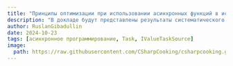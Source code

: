 ```yaml
---
title: "Принципы оптимизации при использовании асинхронных функций в исполняющей среде .NET"
description: "В докладе будут представлены результаты систематического исследования и внедрения передовых практик асинхронного программирования, направленных на оптимизацию использования вычислительных ресурсов и повышение производительности приложений, работающих с асинхронными операциями. Основная цель исследования заключается в формировании и обосновании принципов, позволяющих эффективно управлять состоянием асинхронных операций, минимизируя при этом накладные расходы, связанные с управлением памятью. В докладе особое внимание уделено следующим ключевым аспектам: синхронному завершению асинхронных функций, стратегиям кеширования задач Task и Task&lt;T&gt;, использованию структур ValueTask и ValueTask&lt;T&gt;, а также реализации интерфейсов IValueTaskSource и IValueTaskSource&lt;T&gt;."
author: RuslanGibadullin
date: 2024-10-23
tags: [асинхронное программирование, Task, IValueTaskSource]
image:
  path: https://raw.githubusercontent.com/CSharpCooking/csharpcooking.github.io/refs/heads/main/pastes/2024-09-13.jpg
---
```


